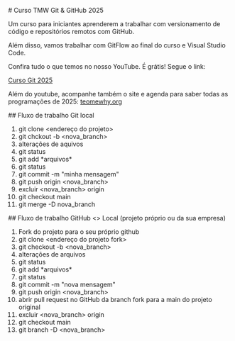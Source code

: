 \# Curso TMW Git \& GitHub 2025

Um curso para iniciantes aprenderem a trabalhar com versionamento de código e repositórios remotos com GitHub.

Além disso, vamos trabalhar com GitFlow ao final do curso e Visual Studio Code.

Confira tudo o que temos no nosso YouTube. É grátis! Segue o link:

[Curso Git 2025](https://youtube.com/@TeoMeWhy)

Além do youtube, acompanhe também o site e agenda para saber todas as programações de 2025:
[teomewhy.org](https://teomewhy.org/schedule)


\## Fluxo de trabalho Git local

1. git clone <endereço do projeto>
2. git chckout -b <nova\_branch>
3. alterações de aquivos
4. git status
5. git add \*arquivos\*
6. git status
7. git commit -m "minha mensagem"
8. git push origin <nova\_branch>
9. excluir <nova\_branch> origin
10. git checkout main
11. git merge -D nova\_branch



\## Fluxo de trabalho GitHub <> Local (projeto próprio ou da sua empresa)

1. Fork do projeto para o seu próprio github
2. git clone <endereço do projeto fork>
3. git checkout -b <nova\_branch>
4. alterações de arquivos
5. git status
6. git add \*arquivos\*
7. git status
8. git commit -m "nova mensagem"
9. git push origin <nova\_branch>
10. abrir pull request no GitHub da branch fork para a main do projeto original
11. excluir <nova\_branch> origin
12. git checkout main
13. git branch -D <nova\_branch>

